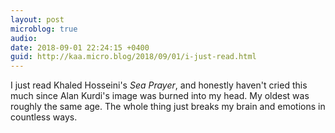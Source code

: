 ```yaml
---
layout: post
microblog: true
audio: 
date: 2018-09-01 22:24:15 +0400
guid: http://kaa.micro.blog/2018/09/01/i-just-read.html
---
```

I just read Khaled Hosseini's _Sea Prayer_, and honestly haven't cried this much since Alan Kurdi's image was burned into my head. My oldest was roughly the same age. The whole thing just breaks my brain and emotions in countless ways. 
